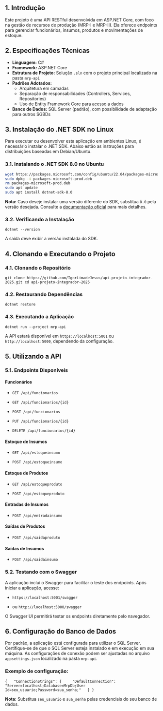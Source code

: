 ## 1. Introdução

Este projeto é uma API RESTful desenvolvida em ASP.NET Core, com foco na gestão de recursos de produção (MRP-I e MRP-II). Ela oferece endpoints para gerenciar funcionários, insumos, produtos e movimentações de estoque.

## 2. Especificações Técnicas

- **Linguagem:** C#
- **Framework:** ASP.NET Core
- **Estrutura de Projeto:** Solução `.sln` com o projeto principal localizado na pasta `mrp-api`
- **Padrões Adotados:**
  - Arquitetura em camadas
  - Separação de responsabilidades (Controllers, Services, Repositories)
  - Uso de Entity Framework Core para acesso a dados
- **Banco de Dados:** SQL Server (padrão), com possibilidade de adaptação para outros SGBDs

## 3. Instalação do .NET SDK no Linux

Para executar ou desenvolver esta aplicação em ambientes Linux, é necessário instalar o .NET SDK. Abaixo estão as instruções para distribuições baseadas em Debian/Ubuntu.

### 3.1. Instalando o .NET SDK 8.0 no Ubuntu

```bash
wget https://packages.microsoft.com/config/ubuntu/22.04/packages-microsoft-prod.deb -O packages-microsoft-prod.deb
sudo dpkg -i packages-microsoft-prod.deb
rm packages-microsoft-prod.deb
sudo apt update
sudo apt install dotnet-sdk-8.0
```

**Nota:** Caso deseje instalar uma versão diferente do SDK, substitua `8.0` pela versão desejada. Consulte a [documentação oficial](https://learn.microsoft.com/pt-br/dotnet/core/install/linux-ubuntu) para mais detalhes.

### 3.2. Verificando a Instalação

`dotnet --version`

A saída deve exibir a versão instalada do SDK.

## 4. Clonando e Executando o Projeto

### 4.1. Clonando o Repositório

`git clone https://github.com/IgorLimadeJesus/api-projeto-integrador-2025.git cd api-projeto-integrador-2025`

### 4.2. Restaurando Dependências

`dotnet restore`

### 4.3. Executando a Aplicação

`dotnet run --project mrp-api`

A API estará disponível em `https://localhost:5001` ou `http://localhost:5000`, dependendo da configuração.

## 5. Utilizando a API

### 5.1. Endpoints Disponíveis

#### Funcionários

- `GET /api/funcionarios`
    
- `GET /api/funcionarios/{id}`
    
- `POST /api/funcionarios`
    
- `PUT /api/funcionarios/{id}`
    
- `DELETE /api/funcionarios/{id}`
    

#### Estoque de Insumos

- `GET /api/estoqueinsumo`
    
- `POST /api/estoqueinsumo`
    

#### Estoque de Produtos

- `GET /api/estoqueproduto`
    
- `POST /api/estoqueproduto`
    

#### Entradas de Insumos

- `POST /api/entradainsumo`
    

#### Saídas de Produtos

- `POST /api/saidaproduto`
    

#### Saídas de Insumos

- `POST /api/saidainsumo`
    

### 5.2. Testando com o Swagger

A aplicação inclui o Swagger para facilitar o teste dos endpoints. Após iniciar a aplicação, acesse:

- `https://localhost:5001/swagger`
    
- ou `http://localhost:5000/swagger`
    

O Swagger UI permitirá testar os endpoints diretamente pelo navegador.

## 6. Configuração do Banco de Dados

Por padrão, a aplicação está configurada para utilizar o SQL Server. Certifique-se de que o SQL Server esteja instalado e em execução em sua máquina. As configurações de conexão podem ser ajustadas no arquivo `appsettings.json` localizado na pasta `mrp-api`.

### Exemplo de configuração:

`{   "ConnectionStrings": {     "DefaultConnection": "Server=localhost;Database=MrpDb;User Id=seu_usuario;Password=sua_senha;"   } }`

 **Nota:** Substitua `seu_usuario` e `sua_senha` pelas credenciais do seu banco de dados.
